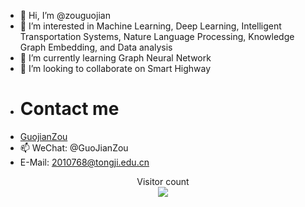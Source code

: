 - 👋 Hi, I’m @zouguojian
- 👀 I’m interested in Machine Learning, Deep Learning, Intelligent Transportation Systems, Nature Language Processing, Knowledge Graph Embedding, and Data analysis
- 🌱 I’m currently learning Graph Neural Network
- 💞️ I’m looking to collaborate on Smart Highway
- # Contact me
- [GuojianZou](https://github.com/zouguojian)
- 📫 WeChat: @GuoJianZou
- E-Mail: 2010768@tongji.edu.cn
<p align="center"> 
  Visitor count<br>
  <img src="https://github.com/zouguojian/count.svg" />
</p>
<!---
zouguojian/zouguojian is a ✨ special ✨ repository because its `README.md` (this file) appears on your GitHub profile.
You can click the Preview link to take a look at your changes.
--->
